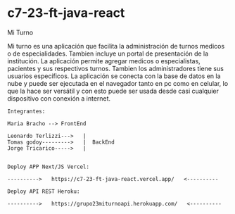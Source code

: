 # c7-23-ft-java-react

 Mi Turno
 
 Mi turno es una aplicación que facilita la administración de turnos medicos o de especialidades. Tambien incluye un portal de presentación de la institución.
 La aplicación permite agregar medicos o especialistas, pacientes y sus respectivos turnos. Tambien los administradores tiene sus usuarios específicos.
 La aplicación se conecta con la base de datos en la nube y puede ser ejecutada en el navegador tanto en pc como en celular, lo que la hace ser versátil y
 con esto puede ser usada desde casi cualquier dispositivo con conexión a internet.
    
    Integrantes:
    
    Maria Bracho --> FrontEnd
      
    Leonardo Terlizzi--->   |
    Tomas godoy--------->   |  BackEnd
    Jorge Tricarico----->   |
    
    
    Deploy APP Next/JS Vercel:
    
    ---------->   https://c7-23-ft-java-react.vercel.app/   <----------
    
    Deploy API REST Heroku:
    
    ---------->   https://grupo23miturnoapi.herokuapp.com/   <----------

